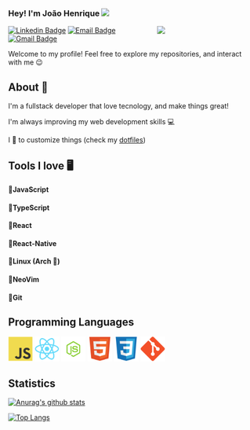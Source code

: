 ### Hey! I'm João Henrique <img src="https://github.com/TheDudeThatCode/TheDudeThatCode/blob/master/Assets/Hi.gif" width="29px">

<img align='right' src='https://user-images.githubusercontent.com/5713670/87202985-820dcb80-c2b6-11ea-9f56-7ec461c497c3.gif' width='200"'>

[![Linkedin Badge](https://img.shields.io/badge/-joãohenrique-blue?style=flat-square&logo=Linkedin&logoColor=white&link=https://www.linkedin.com/in/jo%C3%A3o-henrique-563b371a7/)](https://www.linkedin.com/in/jo%C3%A3o-henrique-563b371a7/)
[![Email Badge](https://img.shields.io/badge/-joaohenrique.hs@hotmail.com-03a57a?style=flat-square&logo=Gmail&logoColor=white&link=mailto:joaohenrique.hs@hotmail.com)](mailto:joaohenrique.hs@hotmail.com)
[![Gmail Badge](https://img.shields.io/badge/-joaohenriquehs2002@gmail.com-c14438?style=flat-square&logo=Gmail&logoColor=white&link=mailto:joaohenriquehs2002@gmail.com)](mailto:joaohenriquehs2002@gmail.com)

Welcome to my profile! Feel free to explore my repositories, and interact with me 😉

## About 🧐

I'm a fullstack developer that love tecnology, and make things great!

I'm always improving my web development skills 💻

I 💖 to customize things (check my [dotfiles](https://github.com/joaohenrique-hs/dotfiles))

## Tools I love 🖥

#### 🔹JavaScript
#### 🔹TypeScript
#### 🔹React
#### 🔹React-Native
#### 🔹Linux (Arch 🥰)
#### 🔹NeoVim
#### 🔹Git

## Programming Languages


<img src = 'https://github.com/joaohenrique-hs/joaohenrique-hs/blob/master/assets/logos/js.svg' width='50'/> <img src = 
'https://github.com/joaohenrique-hs/joaohenrique-hs/blob/master/assets/logos/react.png' width='50'/> <img src = 
'https://github.com/joaohenrique-hs/joaohenrique-hs/blob/master/assets/logos/node.webp' width='50'/> <img src = 
'https://github.com/joaohenrique-hs/joaohenrique-hs/blob/master/assets/logos/html.svg' width='50'/> <img src = 
'https://github.com/joaohenrique-hs/joaohenrique-hs/blob/master/assets/logos/css.svg' width='50'/> <img src = 
'https://github.com/joaohenrique-hs/joaohenrique-hs/blob/master/assets/logos/git.svg' width='50'/>

## Statistics

[![Anurag's github stats](https://github-readme-stats.vercel.app/api?username=joaohenrique-hs&show_icons=true&theme=tokyonight)](https://github.com/anuraghazra/github-readme-stats)

[![Top Langs](https://github-readme-stats.vercel.app/api/top-langs/?username=joaohenrique-hs&hide=shell&theme=tokyonight&layout=compact)](https://github.com/anuraghazra/github-readme-stats)
<!--
**joaohenrique-hs/joaohenrique-hs** is a ✨ _special_ ✨ repository because its `README.md` (this file) appears on your GitHub profile.

